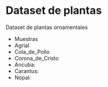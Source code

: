 # Dataset de plantas

Dataset de plantas ornamentales
-  Muestras
- Agrial	        
- Cola_de_Pollo	
- Corona_de_Cristo
- Ancuba:        
- Carantus:	      
- Nopal:	          
